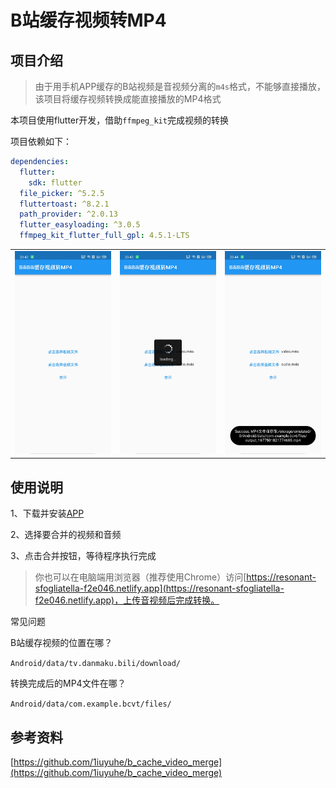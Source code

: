# B站缓存视频转MP4

## 项目介绍

> 由于用手机APP缓存的B站视频是音视频分离的`m4s`格式，不能够直接播放，该项目将缓存视频转换成能直接播放的MP4格式

本项目使用flutter开发，借助`ffmpeg_kit`完成视频的转换

项目依赖如下：

```yaml
dependencies:
  flutter:
    sdk: flutter
  file_picker: ^5.2.5
  fluttertoast: ^8.2.1
  path_provider: ^2.0.13
  flutter_easyloading: ^3.0.5
  ffmpeg_kit_flutter_full_gpl: 4.5.1-LTS
```



<table>
    <tr>
        <td>
            <img src="./assets/Screenshot_2.jpg" alt="1" />
        </td>
        <td>
            <img src="./assets/Screenshot_3.jpg" alt="2" />
        </td>
        <td>
            <img src="./assets/Screenshot_1.jpg" alt="3" />
        </td>
    </tr>
</table>





## 使用说明

1、下载并安装[APP](https://github.com/ten1fs/bcvt/releases/tag/v1.1)

2、选择要合并的视频和音频

3、点击合并按钮，等待程序执行完成

> 你也可以在电脑端用浏览器（推荐使用Chrome）访问[https://resonant-sfogliatella-f2e046.netlify.app](https://resonant-sfogliatella-f2e046.netlify.app)，上传音视频后完成转换。

常见问题

B站缓存视频的位置在哪？

`Android/data/tv.danmaku.bili/download/`

转换完成后的MP4文件在哪？

`Android/data/com.example.bcvt/files/`

## 参考资料

[https://github.com/1iuyuhe/b_cache_video_merge](https://github.com/1iuyuhe/b_cache_video_merge)

